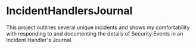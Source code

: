 # IncidentHandlersJournal
This project outlines several unique incidents and shows my comfortability with responding to and documenting the details of Security Events in an Incident Handler's Journal.
